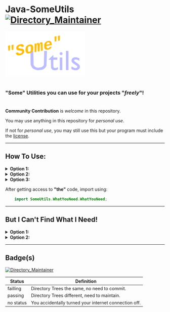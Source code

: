 # Java-SomeUtils [![Directory_Maintainer](https://github.com/JumperBot/Java-SomeUtils/actions/workflows/main.yml/badge.svg)](https://github.com/JumperBot/Java-SomeUtils/actions/workflows/main.yml)

<img src="./Logo.apng" width="50%" alt="Whoops! You're device/website doesn't support .apng file formats!"></img>

#

### **"Some" Utilities you can use for your projects "*freely*"!**

#

**Community Contribution** is *welcome* in this repository.

You may use anything in this repository for *personal use*.

If not for *personal use*, you may still use this but your program must include the <a href="./LICENSE">license</a>.

---

## **How To Use:**
<details>
<summary><b>Option 1:</b></summary>

```shell
  git clone https://github.com/JumperBot/SomeUtils.git
  cp ~/SomeUtils/SomeUtils/LICENSE /Your/Project/Before/src/Directory/
  cp ~/SomeUtils/SomeUtils/NeededUtility/NeededUtility.class /Your/Project/Before/src/Directory/
```

</details>
<details>
<summary><b>Option 2:</b></summary>

 - Go to: https://github.com/JumperBot/SomeUtils .
 - Click the "Code" drop-down button.
 - Click on the "Download ZIP button".
 - Get what you want and what you need (including the license).

</details>
<details>
<summary><b>Option 3:</b></summary>

  - Do what you want just to get access to this.

</details>

After getting access to **"the"** code, import using:

```Java
    import SomeUtils.WhatYouNeed.WhatYouNeed;
```

---

## But I Can't Find What I Need!

<details>
<summary><b>Option 1:</b></summary>

  - Be disappointed.
  - Leave the website.
  - Be selfish.
  - Write the code.
  - Keep it for yourself.
  - Go back to **"work"**.

</details>
<details>
<summary><b>Option 2:</b></summary>

  - Be a *"good"* community member.
  - Clone or Fork the repository.
  - Write the code.
  - Initiate a Pull Request.
  - Feel good about it.
  - I'll scratch my head and **coughs** format the code.
  - Go back to *"work"*.
</details>

---

## Badge(s)

[![Directory_Maintainer](https://github.com/JumperBot/Java-SomeUtils/actions/workflows/main.yml/badge.svg)](https://github.com/JumperBot/Java-SomeUtils/actions/workflows/main.yml)

|Status|Definition|
|---|---|
|failling|Directory Trees the same, no need to commit.|
|passing|Directory Trees different, need to maintain.|
|no status|You accidentally turned your internet connection off.|